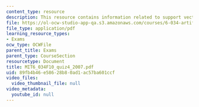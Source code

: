 ```yaml
---
content_type: resource
description: This resource contains information related to support vector machines.
file: https://ol-ocw-studio-app-qa.s3.amazonaws.com/courses/6-034-artificial-intelligence-fall-2010/89fb4b46e58628b80ad1ac57ba601ccf_MIT6_034F10_quiz4_2007.pdf
file_type: application/pdf
learning_resource_types:
- Exams
ocw_type: OCWFile
parent_title: Exams
parent_type: CourseSection
resourcetype: Document
title: MIT6_034F10_quiz4_2007.pdf
uid: 89fb4b46-e586-28b8-0ad1-ac57ba601ccf
video_files:
  video_thumbnail_file: null
video_metadata:
  youtube_id: null
---
```

